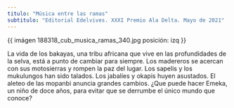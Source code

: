 ```yaml
---
titulo: "Música entre las ramas"
subtitulo: "Editorial Edelvives. XXXI Premio Ala Delta. Mayo de 2021"
---
```

{{ imágen 188318_cub_musica_ramas_340.jpg posición: izq }}

La vida de los bakayas, una tribu africana que vive en las profundidades de la selva, está a punto de cambiar para siempre.
Los madereros se acercan con sus motosierras y rompen la paz del lugar. Los sapelis y los mukulungos han sido talados. Los jabalíes y okapis huyen asustados. El aleteo de las mopanbi anuncia grandes cambios. 
¿Que puede hacer Emeka, un niño de doce años, para evitar que se derrumbe el único mundo que conoce?




